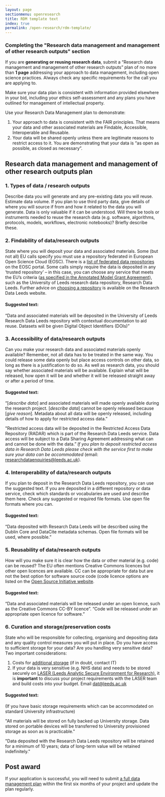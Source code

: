 ```yaml
---
layout: page
sectionmenu: openresearch
title: RDM template text
index: true
permalink: /open-research/rdm-template/
---
```


### Completing the "Research data management and management of other research outputs" section

If you are **generating or reusing research data**, submit a “Research data management and management of other research outputs” plan of no more than **1 page** addressing your approach to data management, including open science practices. Always check any specific requirements for the call you are applying to.

Make sure your data plan is consistent with information provided elsewhere in your bid, including your ethics self-assessment and any plans you have outlined for management of intellectual property. 

Use your Research Data Management plan to demonstrate:
1. Your approach to data is consistent with the FAIR principles. That means your data and other associated materials are Findable, Accessible, Interoperable and Reusable. 
2. Your data will be shared openly unless there are legitimate reasons to restrict access to it. You are demonstrating that your data is “as open as possible, as closed as necessary”.

## Research data management and management of other research outputs plan
### 1. Types of data / research outputs
Describe data you will generate and any pre-existing data you will reuse. Estimate data volume. If you plan to use third party data, give details of where you will source if from and how it related to the data you will generate. 
Data is only valuable if it can be understood. Will there be tools or instruments needed to reuse the research data (e.g. software, algorithms, protocols, models, workflows, electronic notebooks)? Briefly describe these. 
### 2. Findability of data/research outputs
State where you will deposit your data and associated materials. Some (but not all) EU calls specify you must use a repository federated in European Open Science Cloud (EOSC). There is a [list of federated data repositories](https://eosc-portal.eu/) on the EOSC portal. Some calls simply require the data is deposited in any ‘trusted repository’ – in this case, you can choose any service that meets the EU’s criteria ([as specified in the Annotated Model Grant Agreement](https://ec.europa.eu/info/funding-tenders/opportunities/docs/2021-2027/common/guidance/aga_en.pdf)), such as the University of Leeds research data repository, Research Data Leeds. Further advice on [choosing a repository](https://library.leeds.ac.uk/info/14062/research_data_management/66/sharing_data/3) is available on the Research Data Leeds website.
#### Suggested text:
“Data and associated materials will be deposited in the University of Leeds Research Data Leeds repository with contextual documentation to aid reuse. Datasets will be given Digital Object Identifiers (DOIs)”
### 3. Accessibility of data/research outputs
Can you make your research data and associated materials openly available? Remember, not all data has to be treated in the same way. You could release some data openly but place access controls on other data, so long as there is a justification to do so. As well as research data, you should say whether associated materials will be available. Explain what will be released, how open it will be and whether it will be released straight away or after a period of time.
#### Suggested text:
“[*describe data*] and associated materials will made openly available during the research project. [*describe data*] cannot be openly released because [*give reason*]. Metadata about all data will be openly released, including details of how to apply for restricted access data.”

"Restricted access data will be deposited in the Restricted Access Data Repository (RADAR) which is part of the Research Data Leeds service. Data access will be subject to a Data Sharing Agreement addressing what can and cannot be done with the data.” *If you plan to deposit restricted access data in Research Data Leeds please check with the service first to make sure your data can be accommodated* (email: <researchdataenquiries@leeds.ac.uk>).
### 4. Interoperability of data/research outputs
If you plan to deposit in the Research Data Leeds repository, you can use the suggested text. If you are deposited in a different repository or data service, check which standards or vocabularies are used and describe them here. Check any suggested or required file formats. Use open file formats where you can.
#### Suggested text:
“Data deposited with Research Data Leeds will be described using the Dublin Core and DataCite metadata schemas. Open file formats will be used, where possible.”
### 5. Reusability of data/research outputs
How will you make sure it is clear how the data or other material (e.g. code) can be reused? The EU often mentions Creative Commons licences but other open licences are available. CC can be appropriate for data but are not the best option for software source code (code licence options are listed on the [Open Source Initiative website](https://opensource.org/licenses). 
#### Suggested text:
“Data and associated materials will be released under an open licence, such as the Creative Commons CC-BY licence”.
“Code will be released under an appropriate open licence for software.” 
### 6. Curation and storage/preservation costs
State who will be responsible for collecting, organising and depositing data and any quality control measures you will put in place. Do you have access to sufficient storage for your data? Are you handling very sensitive data? Two important considerations:
1. Costs for [additional storage](https://it.leeds.ac.uk/it?id=kb_article&sysparm_article=KB0013189) (if in doubt, contact IT)
2. If your data is very sensitive (e.g. NHS data) and needs to be stored securely on [LASER (Leeds Analytic Secure Environment for Research)](https://lida.leeds.ac.uk/about-lida/integrated-research-campus/), it is **important** to discuss your project requirements with the LASER team and build costs into your budget. Email <dat@leeds.ac.uk>

#### Suggested text:
(If you have basic storage requirements which can be accommodated on standard University infrastructure)

"All materials will be stored on fully backed up University storage. Data stored on portable devices will be transferred to University provisioned storage as soon as is practicable."

"Data deposited with the Research Data Leeds repository will be retained for a minimum of 10 years; data of long-term value will be retained indefinitely."

## Post award
If your application is successful, you will need to submit [a full data management plan](https://ec.europa.eu/info/funding-tenders/opportunities/docs/2021-2027/horizon/temp-form/report/data-management-plan-template_he_en.docx) within the first six months of your project and update the plan regularly. 
